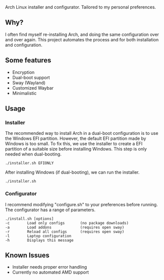 Arch Linux installer and configurator. Tailored to my personal preferences.

## Why?

I often find myself re-installing Arch, and doing the same configuration over and over again. This project automates the process and for both installation and configuration.

## Some features

- Encryption
- Dual-boot support
- Sway (Wayland)
- Customized Waybar
- Minimalistic

## Usage

### Installer

The recommended way to install Arch in a dual-boot configuration is to use the Windows EFI partition. However, the default EFI partition made by Windows is too small. To fix this, we use the installer to create a EFI partition of a suitable size before installing Windows. This step is only needed when dual-booting.

```console
./installer.sh EFIONLY
```

After installing Windows (if dual-booting), we can run the installer.

```console
./installer.sh
```

### Configurator

I recommend modifying "configure.sh" to your preferences before running. The configurator has a range of parameters.

```console
./install.sh [options]
-c        Load only configs       (no package downloads)
-a        Load addons             (requires open sway)
-r        Reload all configs      (requires open sway)
-l        Laptop configuration
-h        Displays this message
```

## Known Issues

- Installer needs proper error handling
- Currently no automated AMD support
